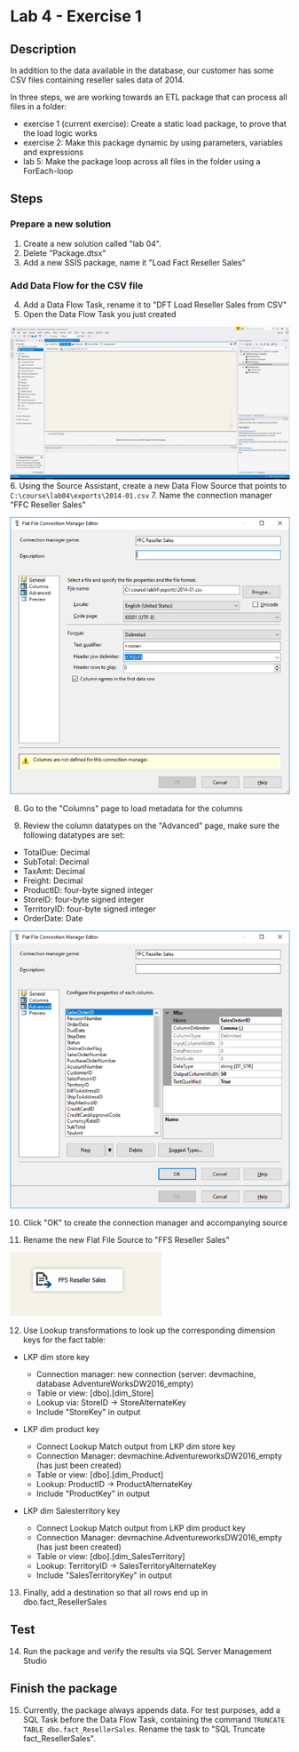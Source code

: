 # Lab 4 - Exercise 1

## Description
In addition to the data available in the database, our customer has some CSV files containing reseller sales data of 2014.

In three steps, we are working towards an ETL package that can process all files in a folder:
* exercise 1 (current exercise): Create a static load package, to prove that the load logic works
* exercise 2: Make this package dynamic by using parameters, variables and expressions
* lab 5: Make the package loop across all files in the folder using a ForEach-loop

## Steps

### Prepare a new solution
1. Create a new solution called "lab 04".
2. Delete "Package.dtsx"
3. Add a new SSIS package, name it "Load Fact Reseller Sales"

### Add Data Flow for the CSV file
4. Add a Data Flow Task, rename it to "DFT Load Reseller Sales from CSV"
5. Open the Data Flow Task you just created

![Data Flow Task opened](img/1_DFT_opened.png)
6. Using the Source Assistant, create a new Data Flow Source that points to `C:\course\lab04\exports\2014-01.csv` 
7. Name the connection manager "FFC Reseller Sales"

![Flat File Connection manager](img/3_FFC_setup.png)

8. Go to the "Columns" page to load metadata for the columns

9. Review the column datatypes on the "Advanced" page, make sure the following datatypes are set:

  * TotalDue: Decimal
  * SubTotal: Decimal
  * TaxAmt: Decimal
  * Freight: Decimal
  * ProductID: four-byte signed integer
  * StoreID: four-byte signed integer
  * TerritoryID: four-byte signed integer
  * OrderDate: Date

![Advanced page](img/4_Advanced_page.png)

10. Click "OK" to create the connection manager and accompanying source

11. Rename the new Flat File Source to "FFS Reseller Sales"

![FFS Reseller Sales](img/5_FFS.png)

12. Use Lookup transformations to look up the corresponding dimension keys for the fact table:

* LKP dim store key
  * Connection manager: new connection (server: devmachine, database AdventureWorksDW2016_empty)
  * Table or view: [dbo].[dim_Store]
  * Lookup via: StoreID -> StoreAlternateKey
  * Include "StoreKey" in output

* LKP dim product key
  * Connect Lookup Match output from LKP dim store key
  * Connection Manager: devmachine.AdventureworksDW2016_empty (has just been created)
  * Table or view: [dbo].[dim_Product]
  * Lookup: ProductID -> ProductAlternateKey
  * Include "ProductKey" in output

* LKP dim Salesterritory key
  * Connect Lookup Match output from LKP dim product key
  * Connection Manager: devmachine.AdventureworksDW2016_empty (has just been created)
  * Table or view: [dbo].[dim_SalesTerritory]
  * Lookup: TerritoryID -> SalesTerritoryAlternateKey
  * Include "SalesTerritoryKey" in output

13. Finally, add a destination so that all rows end up in dbo.fact_ResellerSales

## Test

14. Run the package and verify the results via SQL Server Management Studio

## Finish the package

15. Currently, the package always appends data. For test purposes, add a SQL Task before the Data Flow Task, containing the command `TRUNCATE TABLE dbo.fact_ResellerSales`. Rename the task to "SQL Truncate fact_ResellerSales".